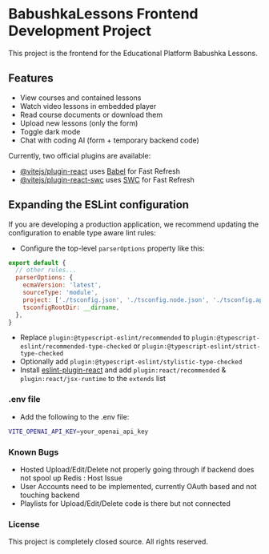 # BabushkaLessons Frontend Development Project

This project is the frontend for the Educational Platform Babushka Lessons.

## Features

- View courses and contained lessons
- Watch video lessons in embedded player
- Read course documents or download them
- Upload new lessons (only the form)
- Toggle dark mode
- Chat with coding AI (form + temporary backend code)

Currently, two official plugins are available:

- [@vitejs/plugin-react](https://github.com/vitejs/vite-plugin-react/blob/main/packages/plugin-react/README.md) uses [Babel](https://babeljs.io/) for Fast Refresh
- [@vitejs/plugin-react-swc](https://github.com/vitejs/vite-plugin-react-swc) uses [SWC](https://swc.rs/) for Fast Refresh

## Expanding the ESLint configuration

If you are developing a production application, we recommend updating the configuration to enable type aware lint rules:

- Configure the top-level `parserOptions` property like this:

```js
export default {
  // other rules...
  parserOptions: {
    ecmaVersion: 'latest',
    sourceType: 'module',
    project: ['./tsconfig.json', './tsconfig.node.json', './tsconfig.app.json'],
    tsconfigRootDir: __dirname,
  },
}
```

- Replace `plugin:@typescript-eslint/recommended` to `plugin:@typescript-eslint/recommended-type-checked` or `plugin:@typescript-eslint/strict-type-checked`
- Optionally add `plugin:@typescript-eslint/stylistic-type-checked`
- Install [eslint-plugin-react](https://github.com/jsx-eslint/eslint-plugin-react) and add `plugin:react/recommended` & `plugin:react/jsx-runtime` to the `extends` list

### .env file

- Add the following to the .env file:

```sh
VITE_OPENAI_API_KEY=your_openai_api_key
```

### Known Bugs
- Hosted Upload/Edit/Delete not properly going through if backend does not spool up Redis : Host Issue
- User Accounts need to be implemented, currently OAuth based and not touching backend
- Playlists for Upload/Edit/Delete code is there but not connected


### License

This project is completely closed source. All rights reserved.
